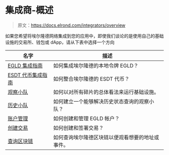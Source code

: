 # 集成商-概述

> 原文：<https://docs.elrond.com/integrators/overview>

 如果您希望将埃尔隆德网络集成到您的应用中，即使我们谈论的是使用自己的基础设施的交易所、钱包或 dApp，请从下表中选择一个方向

| 名字 | 描述 |
| --- | --- |
| [EGLD 集成指南](/integrators/egld-integration-guide) | 如何集成埃尔隆德的本地令牌 EGLD？ |
| [ESDT 代币集成指南](/integrators/esdt-tokens-integration-guide) | 如何整合埃尔隆德的 ESDT 代币？ |
| [观察小队](/integrators/observing-squad) | 如何以对所有碎片的总体看法来运行基础设施。 |
| [历史小队](/integrators/deep-history-squad) | 如何建立一个能够解决历史状态查询的观察小队？ |
| [账户管理](/integrators/accounts-management) | 如何创建和管理 EGLD 帐户？ |
| [创建交易](/integrators/creating-transactions) | 如何创建和签署交易？ |
| [查询区块链](/integrators/querying-the-blockchain) | 如何查询埃尔隆德区块链以便观看想要的地址或事件。 |